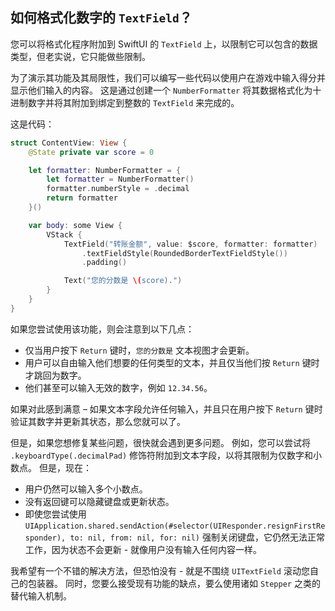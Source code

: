 如何格式化数字的 `TextField`？
---

您可以将格式化程序附加到 SwiftUI 的 `TextField` 上，以限制它可以包含的数据类型，但老实说，它只能做些限制。

为了演示其功能及其局限性，我们可以编写一些代码以使用户在游戏中输入得分并显示他们输入的内容。 这是通过创建一个 `NumberFormatter` 将其数据格式化为十进制数字并将其附加到绑定到整数的 `TextField` 来完成的。

这是代码：

```swift
struct ContentView: View {
    @State private var score = 0

    let formatter: NumberFormatter = {
        let formatter = NumberFormatter()
        formatter.numberStyle = .decimal
        return formatter
    }()

    var body: some View {
        VStack {
            TextField("转账金额", value: $score, formatter: formatter)
                .textFieldStyle(RoundedBorderTextFieldStyle())
                .padding()

            Text("您的分数是 \(score).")
        }
    }
}
```

如果您尝试使用该功能，则会注意到以下几点：

- 仅当用户按下 `Return` 键时，`您的分数是` 文本视图才会更新。
- 用户可以自由输入他们想要的任何类型的文本，并且仅当他们按 `Return` 键时才跳回为数字。
- 他们甚至可以输入无效的数字，例如 `12.34.56`。

如果对此感到满意 – 如果文本字段允许任何输入，并且只在用户按下 `Return` 键时验证其数字并更新其状态，那么您就可以了。

但是，如果您想修复某些问题，很快就会遇到更多问题。 例如，您可以尝试将 `.keyboardType(.decimalPad)` 修饰符附加到文本字段，以将其限制为仅数字和小数点。 但是，现在：

- 用户仍然可以输入多个小数点。
- 没有返回键可以隐藏键盘或更新状态。
- 即使您尝试使用  `UIApplication.shared.sendAction(#selector(UIResponder.resignFirstResponder), to: nil, from: nil, for: nil)` 强制关闭键盘，它仍然无法正常工作，因为状态不会更新 - 就像用户没有输入任何内容一样。

我希望有一个不错的解决方法，但恐怕没有 - 就是不围绕 `UITextField` 滚动您自己的包装器。 同时，您要么接受现有功能的缺点，要么使用诸如 `Stepper` 之类的替代输入机制。